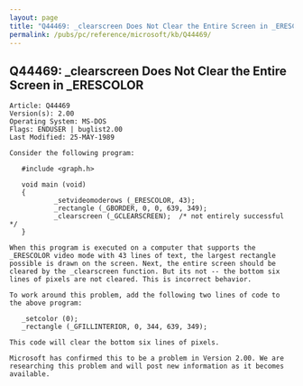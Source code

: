 ```yaml
---
layout: page
title: "Q44469: _clearscreen Does Not Clear the Entire Screen in _ERESCOLOR"
permalink: /pubs/pc/reference/microsoft/kb/Q44469/
---
```


## Q44469: _clearscreen Does Not Clear the Entire Screen in _ERESCOLOR

	Article: Q44469
	Version(s): 2.00
	Operating System: MS-DOS
	Flags: ENDUSER | buglist2.00
	Last Modified: 25-MAY-1989
	
	Consider the following program:
	
	   #include <graph.h>
	
	   void main (void)
	   {
	           _setvideomoderows (_ERESCOLOR, 43);
	           _rectangle (_GBORDER, 0, 0, 639, 349);
	           _clearscreen (_GCLEARSCREEN);  /* not entirely successful */
	   }
	
	When this program is executed on a computer that supports the
	_ERESCOLOR video mode with 43 lines of text, the largest rectangle
	possible is drawn on the screen. Next, the entire screen should be
	cleared by the _clearscreen function. But its not -- the bottom six
	lines of pixels are not cleared. This is incorrect behavior.
	
	To work around this problem, add the following two lines of code to
	the above program:
	
	   _setcolor (0);
	   _rectangle (_GFILLINTERIOR, 0, 344, 639, 349);
	
	This code will clear the bottom six lines of pixels.
	
	Microsoft has confirmed this to be a problem in Version 2.00. We are
	researching this problem and will post new information as it becomes
	available.
